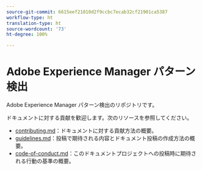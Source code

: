 ```yaml
---
source-git-commit: 6615eef21010d2f9ccbc7ecab32cf21901ca5387
workflow-type: ht
translation-type: ht
source-wordcount: '73'
ht-degree: 100%

---
```

# Adobe Experience Manager パターン検出

Adobe Experience Manager パターン検出のリポジトリです。

ドキュメントに対する貢献を歓迎します。次のリソースを参照してください。

* [contributing.md](contributing.md)：ドキュメントに対する貢献方法の概要。
* [guidelines.md](guidelines.md)：投稿で期待される内容とドキュメント投稿の作成方法の概要。
* [code-of-conduct.md](code-of-conduct.md)：このドキュメントプロジェクトへの投稿時に期待される行動の基準の概要。
